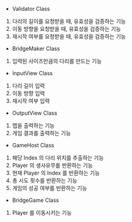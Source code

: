 - Validator Class
1. 다리의 길이를 요청받을 때, 유효성을 검증하는 기능
2. 이동 방향을 요청받을 때, 유효성을 검증하는 기능
3. 재시작 여부를 요청받을 때, 유효성을 검증하는 기능

- BridgeMaker Class
1. 입력된 사이즈만큼의 다리를 만드는 기능

- InputView Class
1. 다리 길이 입력
2. 이동 방향 입력
3. 재시작 여부 입력

- OutputView Class
1. 맵을 출력하는 기능
2. 게임 결과를 출력하는 기능

- GameHost Class
1. 해당 Index 의 다리 위치를 추출하는 기능
2. Player 의 생사유무를 반환하는 기능
3. 현재 Player 의 Index 를 반환하는 기능
4. 총 시도 횟수를 반환하는 기능
5. 게임의 성공 여부를 반환하는 기능

- BridgeGame Class
1. Player 를 이동시키는 기능